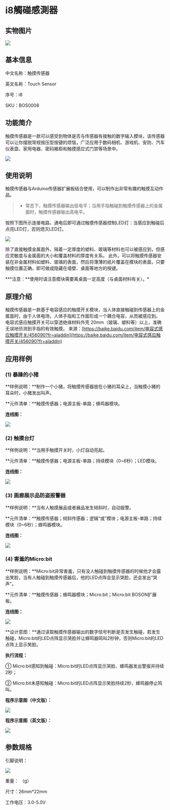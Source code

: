 # i8觸碰感測器

## 实物图片

![](.gitbook/assets/boson-chu-mo-chuan-gan-qi-shi-wu-tu-pian.jpg)

## 基本信息

中文名称：触摸传感器

英文名称：Touch Sensor

序号：i8

SKU：BOS0008

## 功能简介

触摸传感器是一款可以感受到物体是否与传感器有接触的数字输入模块，该传感器可以让你摆脱常规按压型按键的烦恼，广泛应用于数码相机、游戏机、安防、汽车仪表盘、家用电器、密码箱柜和触摸感应式门禁等场景中。

![](.gitbook/assets/boson-chu-mo-chuan-gan-qi-mo-kuai-jian-jie.png)

## 使用说明

触摸传感器与Arduino传感器扩展板结合使用，可以制作出非常有趣的触摸互动作品。

> * 常态下，触摸传感器输出低电平；当用手指触碰到触摸传感器上的金属面时，触摸传感器输出高电平。

按照下图所示连接电路，通电后即可通过触摸传感器控制LED灯：当感应到触碰后点亮LED灯，否则熄灭LED灯。

![](.gitbook/assets/boson-chu-mo-chuan-gan-qi-shi-yong-shuo-ming.png)

除了直接触摸金属面外，隔着一定厚度的塑料、玻璃等材料也可以被感应到，但感应灵敏度与金属面的大小和覆盖材料的厚度有关系。 此外，可以将触摸传感器安装在非金属材料如塑料、玻璃的表面，然后将薄薄的纸片覆盖在模块的表面，只要触摸位置正确，即可做成隐藏在墙壁、桌面等地方的按键。

**\*注意：**使用时请注意模块需要离桌面一定高度（与桌面材料有关）。\*

## 原理介绍

触摸传感器是一款基于电容感应的触摸开关模块，当人体直接触碰到传感器上的金属面时，由于人体电场，人体手指和工作面形成一个耦合电容，从而被感应到。 电容式感应触摸开关可以穿透绝缘材料外壳 20mm（玻璃、塑料等）以上，准确无误地侦测到手指的有效触摸。 来源：[https://baike.baidu.com/item/电容式感应触摸开关/456090?fr=aladdin](https://baike.baidu.com/item/电容式感应触摸开关/456090?fr=aladdin)

## 应用样例

### \(1\) 暴躁的小猪

**样例说明：**制作一个小猪，将触摸传感器放在小猪的耳朵上，当触摸小猪的耳朵时，小猪发出叫声。

**元件清单：**触摸传感器；电源主板-单路；蜂鸣器模块。

**连线图：**

![](.gitbook/assets/boson-chu-mo-chuan-gan-qi-ying-yong-yang-li-1-lian-xian-tu.png)

### \(2\) 触摸台灯

**样例说明：**当用手触摸开关时，小灯自动亮起。

**元件清单：**触摸传感器；电源主板-单路；持续模块（0~6秒）；LED模块。

**连线图：**

![](.gitbook/assets/boson-chu-mo-chuan-gan-qi-ying-yong-yang-li-2-lian-xian-tu.png)

### \(3\) 画廊展示品防盗报警器

**样例说明：**当有人触摸展品或者展品发生倾斜时，自动报警。

**元件清单：**触摸传感器；倾斜传感器；逻辑“或”模块；电源主板-单路；持续模块（0~6秒）；蜂鸣器模块。

**连线图：**

![](.gitbook/assets/boson-chu-mo-chuan-gan-qi-ying-yong-yang-li-3-lian-xian-tu.png)

### \(4\) 害羞的Micro:bit

**样例说明：**Micro:bit非常害羞，只有没人触碰到触摸传感器的时候他才会露出笑脸，当有人触碰到触摸传感器后，他的LED点阵会显示哭脸，还会发出“哭声”。

**元件清单：**触摸传感器；蜂鸣器模块；Micro:bit；Micro:bit BOSON扩展板。

**连线图：**

![](.gitbook/assets/boson-chu-mo-chuan-gan-qi-ying-yong-yang-li-4-lian-xian-tu.png)

**设计意图：**通过读取触摸传感器输出的数字信号判断是否发生触碰，若发生触碰，Micro:bit的LED点阵显示哭脸并让蜂鸣器鸣叫2秒钟，否则Micro:bit的LED点阵上显示笑脸。

**执行流程：**

① Micro:bit感知到触碰：Micro:bit的LED点阵显示哭脸、蜂鸣器发出警报并持续2秒；

② Micro:bit未感知触碰：Micro:bit的LED点阵显示笑脸持续2秒，蜂鸣器停止鸣叫。

**程序示意图（中文版）：**

![](.gitbook/assets/boson-chu-mo-chuan-gan-qi-ying-yong-yang-li-4-cheng-xu-shi-yi-tu-zhong-wen-ban.png)

**程序示意图（英文版）：**

![](.gitbook/assets/boson-chu-mo-chuan-gan-qi-ying-yong-yang-li-4-cheng-xu-shi-yi-tu-ying-wen-ban.png)

## 参数规格

引脚说明：

![](.gitbook/assets/boson-chu-mo-chuan-gan-qi-yin-jiao-shuo-ming.png)

重量： （g）

尺寸：26mm\*22mm

工作电压：3.0-5.0V

